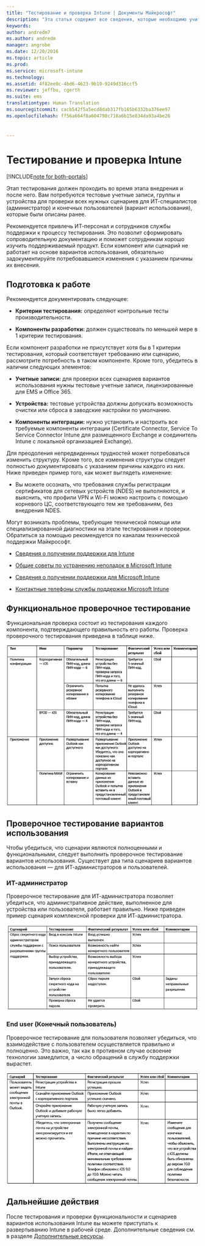```yaml
---
title: "Тестирование и проверка Intune | Документы Майкрософт"
description: "Эта статья содержит все сведения, которые необходимо учитывать при тестировании и проверке чисто облачного решения Intune в своей среде."
keywords: 
author: andredm7
ms.author: andredm
manager: angrobe
ms.date: 12/20/2016
ms.topic: article
ms.prod: 
ms.service: microsoft-intune
ms.technology: 
ms.assetid: 4f82ee0c-4bd6-4623-9b10-9249d316ccf5
ms.reviewer: jeffbu, cgerth
ms.suite: ems
translationtype: Human Translation
ms.sourcegitcommit: cacb542f5a5ecd8dab317fb165b6332ba376ee97
ms.openlocfilehash: ff56a664f8a604798c718a6b15e834da93a4be26


---
```


# <a name="intune-testing-and-validation"></a>Тестирование и проверка Intune

[!INCLUDE[note for both-portals](../includes/note-for-both-portals.md)]

Этап тестирования должен проходить во время этапа внедрения и после него. Вам потребуются тестовые учетные записи, группы и устройства для проверки всех нужных сценариев для ИТ-специалистов (администратор) и конечных пользователей (вариант использования), которые были описаны ранее.

Рекомендуется привлечь ИТ-персонал и сотрудников службы поддержки к процессу тестирования. Это позволит сформировать сопроводительную документацию и поможет сотрудникам хорошо изучить поддерживаемый продукт. Если компонент или сценарий не работает на основе вариантов использования, обязательно задокументируйте потребовавшиеся изменения с указанием причины их внесения.

## <a name="before-you-begin"></a>Подготовка к работе

Рекомендуется документировать следующее:

-   **Критерии тестирования:** определяют контрольные тесты производительности.

-   **Компоненты разработки:** должен существовать по меньшей мере в 1 критерии тестирования.

Если компонент разработки не присутствует хотя бы в 1 критерии тестирования, который соответствует требованию или сценарию, рассмотрите потребность в таком компоненте. Кроме того, убедитесь в наличии следующих элементов:

-   **Учетные записи:** для проверки всех сценариев вариантов использования нужны тестовые учетные записи, лицензированные для EMS и Office 365.

-   **Устройства:** тестовые устройства должны допускать возможность очистки или сброса в заводские настройки по умолчанию.

-   **Компоненты интеграции:** нужно установить и настроить все требуемые компоненты интеграции (Certificate Connector, Service To Service Connector Intune для размещенного Exchange и соединитель Intune с локальной организацией Exchange).

Для преодоления непредвиденных трудностей может потребоваться изменить структуру. Кроме того, все изменения структуры следует полностью документировать с указанием причины каждого из них. Ниже приведен пример того, как может выглядеть изменение:

-   Вы можете осознать, что требования службы регистрации сертификатов для сетевых устройств (NDES) не выполняются, и выяснить, что профили VPN и Wi-Fi можно настроить с помощью корневого ЦС, соответствующего тем же требованиям, без внедрения NDES.

Могут возникать проблемы, требующие технической помощи или специализированной диагностики на этапе тестирования и проверки. Обратиться за помощью рекомендуется по каналам технической поддержки Майкрософт.

-   [Сведения о получении поддержки для Intune](https://docs.microsoft.com/intune/troubleshoot/how-to-get-support-for-microsoft-intune)

-   [Общие советы по устранению неполадок в Microsoft Intune](https://docs.microsoft.com/intune/troubleshoot/general-troubleshooting-tips-for-microsoft-intune)

-   [Сведения о получении поддержки для Microsoft Intune](https://docs.microsoft.com/intune/troubleshoot/how-to-get-support-for-microsoft-intune)

-   [Контактные телефоны службы поддержки Microsoft Intune](https://docs.microsoft.com/intune/troubleshoot/contact-assisted-phone-support-for-microsoft-intune)

## <a name="functional-validation-testing"></a>Функциональное проверочное тестирование

Функциональная проверка состоит из тестирования каждого компонента, подтверждающего правильность его работы. Проверка проверочного тестирования приведена в таблице ниже.

![Раздел 9, таблица 1](../media/section-9-image-1-table.PNG)

## <a name="use-case-validation-testing"></a>Проверочное тестирование вариантов использования

Чтобы убедиться, что сценарии являются полноценными и функциональными, следует выполнить проверочное тестирование вариантов использования. Существует два типа сценариев вариантов использования — для ИТ-администраторов и пользователей.

### <a name="it-admin"></a>ИТ-администратор

Проверочное тестирование для ИТ-администратора позволяет убедиться, что административное действие, выполненное для устройства или пользователя, работает правильно. Ниже приведен пример сценария комплексной проверки для ИТ-администратора.

![Раздел 9, таблица 2](../media/section-9-image-2-table.PNG)

### <a name="end-user"></a>End user (Конечный пользователь)

Проверочное тестирование для пользователя позволяет убедиться, что взаимодействие с пользователем осуществляется правильно и полноценно. Это важно, так как в противном случае освоение технологии замедлится, а число обращений в службу поддержки вырастет.

![Раздел 9, таблица 3](../media/section-9-image-3-table.PNG)

## <a name="next-steps"></a>Дальнейшие действия

После тестирования и проверки функциональности и сценариев вариантов использования Intune вы можете приступать к развертыванию Intune в рабочей среде. Дополнительные сведения см. в разделе [Дополнительные ресурсы](additional-resources.md).



<!--HONumber=Dec16_HO5-->


